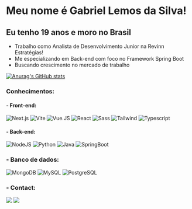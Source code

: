 # Meu nome é Gabriel Lemos da Silva!
## Eu tenho 19 anos e moro no Brasil

 
- Trabalho como Analista de Desenvolvimento Junior na Revinn Estratégias!
- Me especializando em Back-end com foco no Framework Spring Boot
- Buscando crescimento no mercado de trabalho

[![Anurag's GitHub stats](https://github-readme-stats.vercel.app/api?username=lemos000&show_icons=true&theme=onedark)](https://github.com/lemos000/github-readme-stats)
 ### Conhecimentos:
 #### - Front-end:
 ![Next.js](https://img.shields.io/badge/next%20js-000000?style=for-the-badge&logo=nextdotjs&logoColor=white)
 ![Vite](https://img.shields.io/badge/Vite-B73BFE?style=for-the-badge&logo=vite&logoColor=FFD62E)
 ![Vue.JS](https://img.shields.io/badge/Vue%20js-35495E?style=for-the-badge&logo=vuedotjs&logoColor=4FC08D)
 ![React](https://img.shields.io/badge/React-20232A?style=for-the-badge&logo=react&logoColor=61DAFB)
 ![Sass](https://img.shields.io/badge/Sass-CC6699?style=for-the-badge&logo=sass&logoColor=white)
 ![Tailwind](https://img.shields.io/badge/Tailwind_CSS-38B2AC?style=for-the-badge&logo=tailwind-css&logoColor=white)
 ![Typescript](https://img.shields.io/badge/TypeScript-007ACC?style=for-the-badge&logo=typescript&logoColor=white)

 #### - Back-end:
 ![NodeJS](https://img.shields.io/badge/node.js-6DA55F?style=for-the-badge&logo=node.js&logoColor=white)
 ![Python](https://img.shields.io/badge/python-3670A0?style=for-the-badge&logo=python&logoColor=ffdd54)
 ![Java](https://img.shields.io/badge/java-%23ED8B00.svg?style=for-the-badge&logo=openjdk&logoColor=white)
 ![SpringBoot](https://img.shields.io/badge/Spring_Boot-6DB33F?style=for-the-badge&logo=spring-boot&logoColor=white)

 ### - Banco de dados:
 ![MongoDB](https://img.shields.io/badge/MongoDB-4EA94B?style=for-the-badge&logo=mongodb&logoColor=white)
 ![MySQL](	https://img.shields.io/badge/MySQL-005C84?style=for-the-badge&logo=mysql&logoColor=white)
 ![PostgreSQL](https://img.shields.io/badge/PostgreSQL-316192?style=for-the-badge&logo=postgresql&logoColor=white)

### - Contact:

<div>

<a href="https://instagram.com/_llemosz_" target="_blank"><img loading="lazy" src="https://img.shields.io/badge/-Instagram-%23E4405F?style=for-the-badge&logo=instagram&logoColor=white" target="_blank"></a>
<a href= "https://www.linkedin.com/in/gabriel-lemos-developer" target="_blank"><img loading="lazy" src="https://img.shields.io/badge/-LinkedIn-%230077B5?style=for-the-badge&logo=linkedin&logoColor=white" target="_blank"></a>   
</div>
